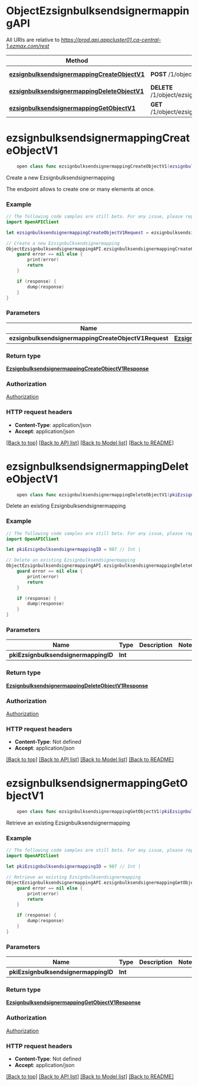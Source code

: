 # ObjectEzsignbulksendsignermappingAPI

All URIs are relative to *https://prod.api.appcluster01.ca-central-1.ezmax.com/rest*

Method | HTTP request | Description
------------- | ------------- | -------------
[**ezsignbulksendsignermappingCreateObjectV1**](ObjectEzsignbulksendsignermappingAPI.md#ezsignbulksendsignermappingcreateobjectv1) | **POST** /1/object/ezsignbulksendsignermapping | Create a new Ezsignbulksendsignermapping
[**ezsignbulksendsignermappingDeleteObjectV1**](ObjectEzsignbulksendsignermappingAPI.md#ezsignbulksendsignermappingdeleteobjectv1) | **DELETE** /1/object/ezsignbulksendsignermapping/{pkiEzsignbulksendsignermappingID} | Delete an existing Ezsignbulksendsignermapping
[**ezsignbulksendsignermappingGetObjectV1**](ObjectEzsignbulksendsignermappingAPI.md#ezsignbulksendsignermappinggetobjectv1) | **GET** /1/object/ezsignbulksendsignermapping/{pkiEzsignbulksendsignermappingID} | Retrieve an existing Ezsignbulksendsignermapping


# **ezsignbulksendsignermappingCreateObjectV1**
```swift
    open class func ezsignbulksendsignermappingCreateObjectV1(ezsignbulksendsignermappingCreateObjectV1Request: EzsignbulksendsignermappingCreateObjectV1Request, completion: @escaping (_ data: EzsignbulksendsignermappingCreateObjectV1Response?, _ error: Error?) -> Void)
```

Create a new Ezsignbulksendsignermapping

The endpoint allows to create one or many elements at once.

### Example
```swift
// The following code samples are still beta. For any issue, please report via http://github.com/OpenAPITools/openapi-generator/issues/new
import OpenAPIClient

let ezsignbulksendsignermappingCreateObjectV1Request = ezsignbulksendsignermapping-createObject-v1-Request(aObjEzsignbulksendsignermapping: [ezsignbulksendsignermapping-RequestCompound(pkiEzsignbulksendsignermappingID: 123, fkiEzsignbulksendID: 123, fkiUserID: 123, sEzsignbulksendsignermappingDescription: "sEzsignbulksendsignermappingDescription_example")]) // EzsignbulksendsignermappingCreateObjectV1Request | 

// Create a new Ezsignbulksendsignermapping
ObjectEzsignbulksendsignermappingAPI.ezsignbulksendsignermappingCreateObjectV1(ezsignbulksendsignermappingCreateObjectV1Request: ezsignbulksendsignermappingCreateObjectV1Request) { (response, error) in
    guard error == nil else {
        print(error)
        return
    }

    if (response) {
        dump(response)
    }
}
```

### Parameters

Name | Type | Description  | Notes
------------- | ------------- | ------------- | -------------
 **ezsignbulksendsignermappingCreateObjectV1Request** | [**EzsignbulksendsignermappingCreateObjectV1Request**](EzsignbulksendsignermappingCreateObjectV1Request.md) |  | 

### Return type

[**EzsignbulksendsignermappingCreateObjectV1Response**](EzsignbulksendsignermappingCreateObjectV1Response.md)

### Authorization

[Authorization](../README.md#Authorization)

### HTTP request headers

 - **Content-Type**: application/json
 - **Accept**: application/json

[[Back to top]](#) [[Back to API list]](../README.md#documentation-for-api-endpoints) [[Back to Model list]](../README.md#documentation-for-models) [[Back to README]](../README.md)

# **ezsignbulksendsignermappingDeleteObjectV1**
```swift
    open class func ezsignbulksendsignermappingDeleteObjectV1(pkiEzsignbulksendsignermappingID: Int, completion: @escaping (_ data: EzsignbulksendsignermappingDeleteObjectV1Response?, _ error: Error?) -> Void)
```

Delete an existing Ezsignbulksendsignermapping



### Example
```swift
// The following code samples are still beta. For any issue, please report via http://github.com/OpenAPITools/openapi-generator/issues/new
import OpenAPIClient

let pkiEzsignbulksendsignermappingID = 987 // Int | 

// Delete an existing Ezsignbulksendsignermapping
ObjectEzsignbulksendsignermappingAPI.ezsignbulksendsignermappingDeleteObjectV1(pkiEzsignbulksendsignermappingID: pkiEzsignbulksendsignermappingID) { (response, error) in
    guard error == nil else {
        print(error)
        return
    }

    if (response) {
        dump(response)
    }
}
```

### Parameters

Name | Type | Description  | Notes
------------- | ------------- | ------------- | -------------
 **pkiEzsignbulksendsignermappingID** | **Int** |  | 

### Return type

[**EzsignbulksendsignermappingDeleteObjectV1Response**](EzsignbulksendsignermappingDeleteObjectV1Response.md)

### Authorization

[Authorization](../README.md#Authorization)

### HTTP request headers

 - **Content-Type**: Not defined
 - **Accept**: application/json

[[Back to top]](#) [[Back to API list]](../README.md#documentation-for-api-endpoints) [[Back to Model list]](../README.md#documentation-for-models) [[Back to README]](../README.md)

# **ezsignbulksendsignermappingGetObjectV1**
```swift
    open class func ezsignbulksendsignermappingGetObjectV1(pkiEzsignbulksendsignermappingID: Int, completion: @escaping (_ data: EzsignbulksendsignermappingGetObjectV1Response?, _ error: Error?) -> Void)
```

Retrieve an existing Ezsignbulksendsignermapping



### Example
```swift
// The following code samples are still beta. For any issue, please report via http://github.com/OpenAPITools/openapi-generator/issues/new
import OpenAPIClient

let pkiEzsignbulksendsignermappingID = 987 // Int | 

// Retrieve an existing Ezsignbulksendsignermapping
ObjectEzsignbulksendsignermappingAPI.ezsignbulksendsignermappingGetObjectV1(pkiEzsignbulksendsignermappingID: pkiEzsignbulksendsignermappingID) { (response, error) in
    guard error == nil else {
        print(error)
        return
    }

    if (response) {
        dump(response)
    }
}
```

### Parameters

Name | Type | Description  | Notes
------------- | ------------- | ------------- | -------------
 **pkiEzsignbulksendsignermappingID** | **Int** |  | 

### Return type

[**EzsignbulksendsignermappingGetObjectV1Response**](EzsignbulksendsignermappingGetObjectV1Response.md)

### Authorization

[Authorization](../README.md#Authorization)

### HTTP request headers

 - **Content-Type**: Not defined
 - **Accept**: application/json

[[Back to top]](#) [[Back to API list]](../README.md#documentation-for-api-endpoints) [[Back to Model list]](../README.md#documentation-for-models) [[Back to README]](../README.md)

